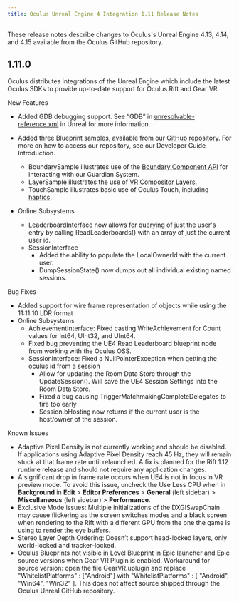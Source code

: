 ```yaml
---
title: Oculus Unreal Engine 4 Integration 1.11 Release Notes
---
```

These release notes describe changes to Oculus's Unreal Engine 4.13, 4.14, and 4.15 available from the Oculus GitHub repository.

## 1.11.0

Oculus distributes integrations of the Unreal Engine which include the latest Oculus SDKs to provide up-to-date support for Oculus Rift and Gear VR.

New Features

* Added GDB debugging support. See “GDB” in [unresolvable-reference.xml](unresolvable-reference) in Unreal for more information.
* Added three Blueprint samples, available from our [GitHub repository](https://github.com/Oculus-VR/UnrealEngine). For more on how to access our repository, see our Developer Guide Introduction.
	+ BoundarySample illustrates use of the [Boundary Component API](/documentation/unreal/latest/concepts/unreal-boundary/ "OculusBoundaryComponent exposes an API for interacting with the Oculus Guardian System.") for interacting with our Guardian System.
	+ LayerSample illustrates the use of [VR Compositor Layers](/documentation/unreal/latest/concepts/unreal-overlay/ "With Unreal, you may add transparent or opaque quadrilateral, cubemap, or cylindrical overlays to your level as compositor layers.").
	+ TouchSample illustrates basic use of Oculus Touch, including [haptics](/documentation/unreal/latest/concepts/unreal-haptics/ "This guide describes how to use Unreal Blueprints to control haptic effects on Touch or Xbox controllers.").
	
* Online Subsystems
	+ LeaderboardInterface now allows for querying of just the user's entry by calling ReadLeaderboards() with an array of just the current user id.
	+ SessionInterface
		- Added the ability to populate the LocalOwnerId with the current user.
		- DumpSessionState() now dumps out all individual existing named sessions.
		
	
Bug Fixes

* Added support for wire frame representation of objects while using the 11:11:10 LDR format
* Online Subsystems
	+ AchievementInterface: Fixed casting WriteAchievement for Count values for Int64, UInt32, and UInt64.
	+ Fixed bug preventing the UE4 Read Leaderboard blueprint node from working with the Oculus OSS.
	+ SessionInterface: Fixed a NullPointerException when getting the oculus id from a session
		- Allow for updating the Room Data Store through the UpdateSession(). Will save the UE4 Session Settings into the Room Data Store.
		- Fixed a bug causing TriggerMatchmakingCompleteDelegates to fire too early
		- Session.bHosting now returns if the current user is the host/owner of the session.
		
	
Known Issues

* Adaptive Pixel Density is not currently working and should be disabled. If applications using Adaptive Pixel Density reach 45 Hz, they will remain stuck at that frame rate until relaunched. A fix is planned for the Rift 1.12 runtime release and should not require any application changes.
* A significant drop in frame rate occurs when UE4 is not in focus in VR preview mode. To avoid this issue, uncheck the Use Less CPU when in **Background** in **Edit** > **Editor Preferences** > **General** (left sidebar) > **Miscellaneous** (left sidebar) > **Performance**.
* Exclusive Mode issues: Multiple initializations of the DXGISwapChain may cause flickering as the screen switches modes and a black screen when rendering to the Rift with a different GPU from the one the game is using to render the eye buffers.
* Stereo Layer Depth Ordering: Doesn’t support head-locked layers, only world-locked and tracker-locked.
* Oculus Blueprints not visible in Level Blueprint in Epic launcher and Epic source versions when Gear VR Plugin is enabled. Workaround for source version: open the file GearVR.uplugin and replace "WhitelistPlatforms" : ["Android"] with "WhitelistPlatforms" : [ "Android", "Win64", "Win32" ]. This does not affect source shipped through the Oculus Unreal GitHub repository.
